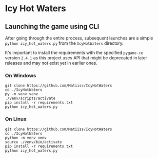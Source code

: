 # Icy Hot Waters

## Launching the game using CLI
After going through the entire process, 
subsequent launches are a simple `python icy_hot_waters.py` 
from the `IcyHotWaters` directory.

It's important to install the requirements with the specified `pygame-ce` version `2.4.1`
as this project uses API that might be deprecated in later releases and may not exist
yet in earlier ones.

### On Windows
```
git clone https://github.com/Matiiss/IcyHotWaters
cd ./IcyHotWaters
py -m venv venv
./venv/scripts/activate
pip install -r requirements.txt
python icy_hot_waters.py
```

### On Linux
```
git clone https://github.com/Matiiss/IcyHotWaters
cd ./IcyHotWaters
python -m venv venv
source ./venv/bin/activate
pip install -r requirements.txt
python icy_hot_waters.py
```
